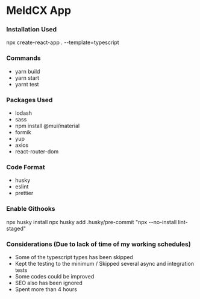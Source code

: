 # MeldCX App

### Installation Used

npx create-react-app . --template=typescript

### Commands

- yarn build
- yarn start
- yarnt test

### Packages Used

- lodash
- sass
- npm install @mui/material
- formik
- yup
- axios
- react-router-dom

### Code Format

- husky
- eslint
- prettier

### Enable Githooks

npx husky install
npx husky add .husky/pre-commit "npx --no-install lint-staged"


### Considerations (Due to lack of time of my working schedules)

* Some of the typescript types has been skipped
* Kept the testing to the minimum / Skipped several async and integration tests
* Some codes could be improved
* SEO also has been ignored
* Spent more than 4 hours